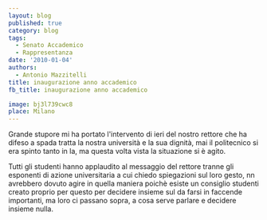 ```yaml
---
layout: blog
published: true
category: blog
tags:
  - Senato Accademico
  - Rappresentanza
date: '2010-01-04'
authors:
  - Antonio Mazzitelli
title: inaugurazione anno accademico
fb_title: inaugurazione anno accademico

image: bj3l739cwc8
place: Milano
---
```


Grande stupore mi ha portato l'intervento di ieri del nostro rettore che ha difeso a spada tratta la nostra università e la sua dignità, mai il politecnico si era spinto tanto in la, ma questa volta vista la situazione si è agito.

Tutti gli studenti hanno applaudito al messaggio del rettore tranne gli esponenti di azione universitaria a cui chiedo spiegazioni sul loro gesto, nn avrebbero dovuto agire in quella maniera poichè esiste un consiglio studenti creato proprio per questo per decidere insieme sul da farsi in faccende importanti, ma loro ci passano sopra, a cosa serve parlare e decidere insieme nulla.
